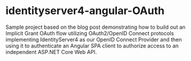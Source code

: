 # identityserver4-angular-OAuth

Sample project based on the blog post demonstrating how to build out an Implicit Grant OAuth flow utilizing OAuth2/OpenID Connect protocols implementing IdentityServer4 as our OpenID Connect Provider and then using it to authenticate an Angular SPA client to authorize access to an independent ASP.NET Core Web API.
